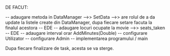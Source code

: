 DE FACUT:

-- adaugare metoda in DataManager -->> SetData -->> are rolul de a da update la listele create din DataManager, dupa fiecare setare facuta la finalul acestora -- EDE
-- adaugare locuri ocupate la movie -->> seats_taken -- EDE
-- adaugare interval orar AddMinutes(Double)
-- configurare Utilizator 
-- configurare Admin 
-- implementarea programului / main

Dupa fiecare finalizare de task, acesta se va sterge.
